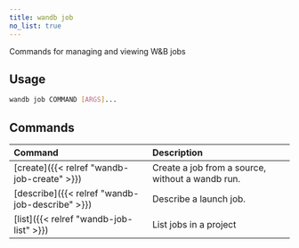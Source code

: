 ```yaml
---
title: wandb job
no_list: true
---
```


Commands for managing and viewing W&B jobs

## Usage

```bash
wandb job COMMAND [ARGS]...
```

## Commands

| Command | Description |
| :--- | :--- |
| [create]({{< relref "wandb-job-create" >}}) | Create a job from a source, without a wandb run. |
| [describe]({{< relref "wandb-job-describe" >}}) | Describe a launch job. |
| [list]({{< relref "wandb-job-list" >}}) | List jobs in a project |
